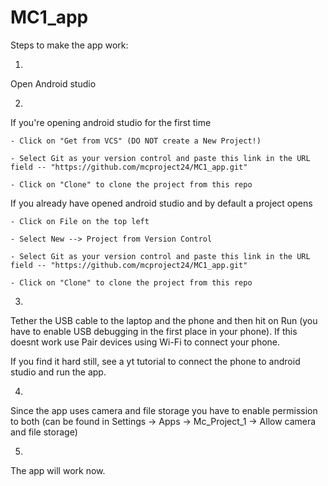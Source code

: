 # MC1_app
Steps to make the app work:

1. 
Open Android studio

2. 
  
  If you're opening android studio for the first time 
    
    - Click on "Get from VCS" (DO NOT create a New Project!)
    
    - Select Git as your version control and paste this link in the URL field -- "https://github.com/mcproject24/MC1_app.git"
    
    - Click on "Clone" to clone the project from this repo
  
  If you already have opened android studio and by default a project opens
    
    - Click on File on the top left
    
    - Select New --> Project from Version Control
    
    - Select Git as your version control and paste this link in the URL field -- "https://github.com/mcproject24/MC1_app.git"
    
    - Click on "Clone" to clone the project from this repo

3. 

Tether the USB cable to the laptop and the phone and then hit on Run (you have to enable USB debugging in the first place in your phone). If this doesnt work use Pair devices using Wi-Fi to connect your phone. 

If you find it hard still, see a yt tutorial to connect the phone to android studio and run the app.

4. 

Since the app uses camera and file storage you have to enable permission to both (can be found in Settings -> Apps -> Mc_Project_1 -> Allow camera and file storage)

5. 

The app will work now.
